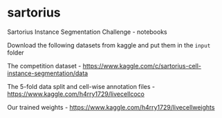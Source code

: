 # sartorius
Sartorius Instance Segmentation Challenge - notebooks

Download the following datasets from kaggle and put them in the `input` folder

The competition dataset - https://www.kaggle.com/c/sartorius-cell-instance-segmentation/data

The 5-fold data split and cell-wise annotation files - https://www.kaggle.com/h4rry1729/livecellcoco

Our trained weights - https://www.kaggle.com/h4rry1729/livecellweights


